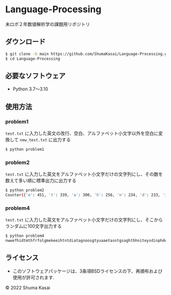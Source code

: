# Language-Processing

未ロボ２年数値解析学の課題用リポジトリ

## ダウンロード
```bash
$ git clone -b main https://github.com/ShumaKasai/Language-Processing.git
$ cd Language-Processing
```

## 必要なソフトウェア
- Python 3.7～3.10

## 使用方法
### problem1
`test.txt` に入力した英文の改行、空白、アルファベット小文字以外を空白に変換して `new_test.txt` に出力する
```bash
$ python problem1
```
### problem2
`test.txt` に入力した英文をアルファベット小文字だけの文字列にし、その数を数えて多い順に標準出力に出力する
```bash
$ python problem2
Counter({'e': 451, 't': 339, 'a': 300, 'h': 256, 'n': 234, 'd': 233, 'i': 198, 'r': 186, 'o': 167, 's': 131, 'g': 114, 'l': 94, 'f': 87, 'm': 65, 'w': 62, 'v': 59, 'u': 44, 'y': 42, 'b': 32, 'c': 31, 'p': 25, 'k': 16, 'x': 1})
```
### problem4
`test.txt` に入力した英文をアルファベット小文字だけの文字列にし、そこからランダムに100文字出力する
```bash
$ python problem4
nwwefhidtmthfrfolgmekeeihtntdiatagnoosgtyuaaetasntgsaghthhniteysdinphdenomdveboiewetftrelftesdahsvls
```

## ライセンス
- このソフトウェアパッケージは、3条項BSDライセンスの下、再頒布および使用が許可されます.

© 2022 Shuma Kasai